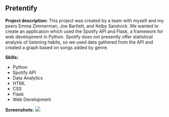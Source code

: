 ## Pretentify

**Project description:** This project was created by a team with myself and my peers Emma Zimmerman, Joe Bartlett, and Kelby Sandvick. We wanted to create an application which used the Spotify API and Flask, a framework for web development in Python. Spotify does not presently offer statistical analysis of listening habits, so we used data gathered from the API and created a graph based on songs added by genre.

**Skills:**
* Python
* Spotify API
* Data Analytics
* HTML
* CSS
* Flask
* Web Development

**Screenshots:**
<img src="images/image.PNG?raw=true"/>
